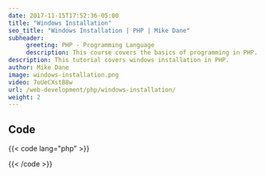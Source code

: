 ```yaml
---
date: 2017-11-15T17:52:36-05:00
title: "Windows Installation"
seo_title: "Windows Installation | PHP | Mike Dane"
subheader:
     greeting: PHP - Programming Language
     description: This course covers the basics of programming in PHP. Work your way through the videos/articles and I'll teach you everything you need to know to start your programming journey!
description: This tutorial covers windows installation in PHP.
author: Mike Dane
image: windows-installation.png
video: 7oUeCXstB8w
url: /web-development/php/windows-installation/
weight: 2
---
```


## Code

{{< code lang="php" >}}

{{< /code >}}